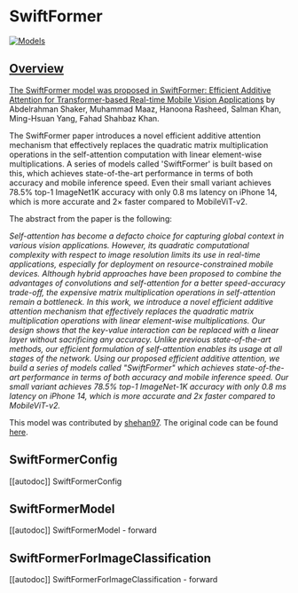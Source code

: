 <!--Copyright 2023 The HuggingFace Team. All rights reserved.

Licensed under the Apache License, Version 2.0 (the "License"); you may not use this file except in compliance with
the License. You may obtain a copy of the License at

http://www.apache.org/licenses/LICENSE-2.0

Unless required by applicable law or agreed to in writing, software distributed under the License is distributed on
an "AS IS" BASIS, WITHOUT WARRANTIES OR CONDITIONS OF ANY KIND, either express or implied. See the License for the
specific language governing permissions and limitations under the License.

⚠️ Note that this file is in Markdown but contain specific syntax for our doc-builder (similar to MDX) that may not be
rendered properly in your Markdown viewer.

-->

# SwiftFormer

<div class="flex flex-wrap space-x-1">
<a href="https://huggingface.co/models?filter=swiftformer">
<img alt="Models" src="https://img.shields.io/badge/All_model_pages-swiftformer-blueviolet">
</div>

## Overview

The SwiftFormer model was proposed in [SwiftFormer: Efficient Additive Attention for Transformer-based Real-time Mobile Vision Applications](https://arxiv.org/abs/2303.15446) by Abdelrahman Shaker, Muhammad Maaz, Hanoona Rasheed, Salman Khan, Ming-Hsuan Yang, Fahad Shahbaz Khan.

The SwiftFormer paper introduces a novel efficient additive attention mechanism that effectively replaces the quadratic matrix multiplication operations in the self-attention computation with linear element-wise multiplications. A series of models called 'SwiftFormer' is built based on this, which achieves state-of-the-art performance in terms of both accuracy and mobile inference speed. Even their small variant achieves 78.5% top-1 ImageNet1K accuracy with only 0.8 ms latency on iPhone 14, which is more accurate and 2× faster compared to MobileViT-v2.

The abstract from the paper is the following:

*Self-attention has become a defacto choice for capturing global context in various vision applications. However, its quadratic computational complexity with respect to image resolution limits its use in real-time applications, especially for deployment on resource-constrained mobile devices. Although hybrid approaches have been proposed to combine the advantages of convolutions and self-attention for a better speed-accuracy trade-off, the expensive matrix multiplication operations in self-attention remain a bottleneck. In this work, we introduce a novel efficient additive attention mechanism that effectively replaces the quadratic matrix multiplication operations with linear element-wise multiplications. Our design shows that the key-value interaction can be replaced with a linear layer without sacrificing any accuracy. Unlike previous state-of-the-art methods, our efficient formulation of self-attention enables its usage at all stages of the network. Using our proposed efficient additive attention, we build a series of models called "SwiftFormer" which achieves state-of-the-art performance in terms of both accuracy and mobile inference speed. Our small variant achieves 78.5% top-1 ImageNet-1K accuracy with only 0.8 ms latency on iPhone 14, which is more accurate and 2x faster compared to MobileViT-v2.*

This model was contributed by [shehan97](https://huggingface.co/shehan97).
The original code can be found [here](https://github.com/Amshaker/SwiftFormer).

## SwiftFormerConfig

[[autodoc]] SwiftFormerConfig

## SwiftFormerModel

[[autodoc]] SwiftFormerModel
    - forward

## SwiftFormerForImageClassification

[[autodoc]] SwiftFormerForImageClassification
    - forward
